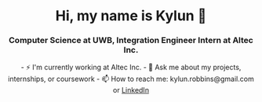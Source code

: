<h1 align="center">Hi, my name is Kylun 👋</h1>
<h3 align="center">Computer Science at UWB, Integration Engineer Intern at Altec Inc.</h3>
<p align="center">
    - ⚡ I'm currently working at Altec Inc.
    - 💬 Ask me about my projects, internships, or coursework
    - 📫 How to reach me: kylun.robbins@gmail.com or <a href="" target="_blank">LinkedIn<a>
</p>



<!--
**KylunR/KylunR** is a ✨ _special_ ✨ repository because its `README.md` (this file) appears on your GitHub profile.

Here are some ideas to get you started:

- 🔭 I’m currently working on ...
- 🌱 I’m currently learning ...
- 👯 I’m looking to collaborate on ...
- 🤔 I’m looking for help with ...
- 💬 Ask me about ...
- 📫 How to reach me: ...
- 😄 Pronouns: ...
- ⚡ Fun fact: ...
-->
